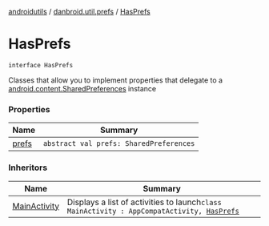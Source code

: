 [androidutils](../../index.md) / [danbroid.util.prefs](../index.md) / [HasPrefs](./index.md)

# HasPrefs

`interface HasPrefs`

Classes that allow you to implement properties that delegate to a [android.content.SharedPreferences](#) instance

### Properties

| Name | Summary |
|---|---|
| [prefs](prefs.md) | `abstract val prefs: SharedPreferences` |

### Inheritors

| Name | Summary |
|---|---|
| [MainActivity](../../danbroid.util.demo/-main-activity/index.md) | Displays a list of activities to launch`class MainActivity : AppCompatActivity, `[`HasPrefs`](./index.md) |
